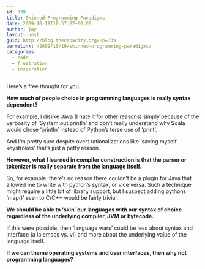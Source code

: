 ```yaml
---
id: 339
title: Skinned Programming Paradigms
date: 2009-10-19T10:57:27+00:00
author: jay
layout: post
guid: http://blog.thecapacity.org/?p=339
permalink: /2009/10/19/skinned-programming-paradigms/
categories:
  - code
  - frustration
  - inspiration
---
```

Here’s a free thought for you.

**How much of people choice in programming languages is really syntax dependent?**

For example, I dislike Java (I hate it for other reasons) simply because of the verbosity of ‘System.out.println’ and don’t really understand why Scala would chose ‘println’ instead of Python’s terse use of ‘print’.

And I’m pretty sure despite overt rationalizations like ‘saving myself keystrokes’ that’s just a petty reason.

**However, what I learned in compiler construction is that the parser or tokenizer is really separate from the language itself.** 

So, for example, there’s no reason there couldn’t be a plugin for Java that allowed me to write with python’s syntax, or vice versa. Such a technique might require a little bit of library support, but I suspect adding pythons ‘map()’ even to C/C++ would be fairly trivial.

**We should be able to ‘skin’ our languages with our syntax of choice regardless of the underlying compiler, JVM or bytecode.**

If this were possible, then ‘language wars’ could be less about syntax and interface (a la emacs vs. vi) and more about the underlying value of the language itself.

**If we can theme operating systems and user interfaces, then why not programming languages?**
